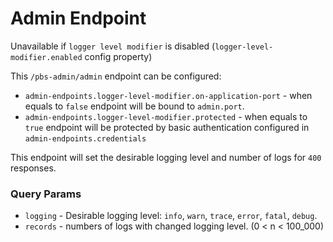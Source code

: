 # Admin Endpoint

Unavailable if `logger level modifier` is disabled (`logger-level-modifier.enabled` config property)

This `/pbs-admin/admin` endpoint can be configured:
 - `admin-endpoints.logger-level-modifier.on-application-port` - when equals to `false` endpoint will be bound to `admin.port`.
 - `admin-endpoints.logger-level-modifier.protected` - when equals to `true` endpoint will be protected by basic authentication configured in `admin-endpoints.credentials` 

This endpoint will set the desirable logging level and number of logs for `400` responses.

### Query Params

- `logging` - Desirable logging level: `info`, `warn`, `trace`, `error`, `fatal`, `debug`.
- `records` - numbers of logs with changed logging level. (0 < n < 100_000)
